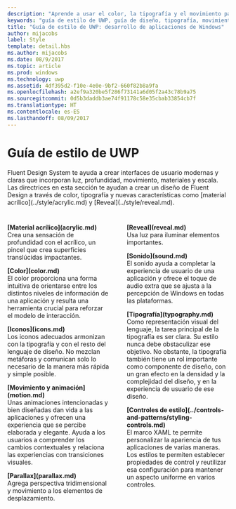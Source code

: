 ```yaml
---
description: "Aprende a usar el color, la tipografía y el movimiento para definir la personalidad de tu aplicación para UWP con la guía de estilo para la UWP del Centro de desarrollo de Windows."
keywords: "guía de estilo de UWP, guía de diseño, tipografía, movimiento, sonido, movimiento, desarrollo de aplicaciones"
title: "Guía de estilo de UWP: desarrollo de aplicaciones de Windows"
author: mijacobs
label: Style
template: detail.hbs
ms.author: mijacobs
ms.date: 08/9/2017
ms.topic: article
ms.prod: windows
ms.technology: uwp
ms.assetid: 4df395d2-f10e-4e0e-9bf2-660f82b8a9fa
ms.openlocfilehash: a2ef9a320be5f286f73141a6d05f2a43c78b9a75
ms.sourcegitcommit: 0d5b3daddb3ae74f91178c58e35cbab33854cb7f
ms.translationtype: HT
ms.contentlocale: es-ES
ms.lasthandoff: 08/09/2017
---
```

# <a name="uwp-style-guide"></a>Guía de estilo de UWP

<link rel="stylesheet" href="https://az835927.vo.msecnd.net/sites/uwp/Resources/css/custom.css"> 

<p>Fluent Design System te ayuda a crear interfaces de usuario modernas y claras que incorporan luz, profundidad, movimiento, materiales y escala. Las directrices en esta sección te ayudan a crear un diseño de Fluent Design a través de color, tipografía y nuevas características como [material acrílico](../style/acrylic.md) y [Reveal](../style/reveal.md). 
</p>


<div style="column-count: 2; column-gap: 40px; margin-top: 40px;">

<div style="-webkit-column-break-inside: avoid; page-break-inside: avoid; break-inside: avoid;">
   <p style="margin-top: 0px; padding-top: 0px;"><b>[Material acrílico](acrylic.md)</b><br/>
Crea una sensación de profundidad con el acrílico, un pincel que crea superficies translúcidas impactantes.</p>
</div>

<div style="-webkit-column-break-inside: avoid; page-break-inside: avoid; break-inside: avoid;">
   <p><b>[Color](color.md)</b><br/>
El color proporciona una forma intuitiva de orientarse entre los distintos niveles de información de una aplicación y resulta una herramienta crucial para reforzar el modelo de interacción.</p>
</div>
<div style="-webkit-column-break-inside: avoid; page-break-inside: avoid; break-inside: avoid;">
   <p><b>[Iconos](icons.md)</b><br/>
Los iconos adecuados armonizan con la tipografía y con el resto del lenguaje de diseño. No mezclan metáforas y comunican solo lo necesario de la manera más rápida y simple posible.</p>

</div>
  <div style="-webkit-column-break-inside: avoid; page-break-inside: avoid; break-inside: avoid;">
   <p><b>[Movimiento y animación](motion.md)</b><br/>
Unas animaciones intencionadas y bien diseñadas dan vida a las aplicaciones y ofrecen una experiencia que se percibe elaborada y elegante. Ayuda a los usuarios a comprender los cambios contextuales y relaciona las experiencias con transiciones visuales.</p>
  </div>
  
  <div style="-webkit-column-break-inside: avoid; page-break-inside: avoid; break-inside: avoid;">
   <p><b>[Parallax](parallax.md)</b><br/>
Agrega perspectiva tridimensional y movimiento a los elementos de desplazamiento. </p>
  </div>  
  
  <div style="-webkit-column-break-inside: avoid; page-break-inside: avoid; break-inside: avoid;">
   <p><b>[Reveal](reveal.md)</b><br/>
Usa luz para iluminar elementos importantes. </p>
  </div>    
  
 <div style="-webkit-column-break-inside: avoid; page-break-inside: avoid; break-inside: avoid;">
   <p><b>[Sonido](sound.md)</b><br/>
El sonido ayuda a completar la experiencia de usuario de una aplicación y ofrece el toque de audio extra que se ajusta a la percepción de Windows en todas las plataformas.</p>
  </div>

  <div style="-webkit-column-break-inside: avoid; page-break-inside: avoid; break-inside: avoid;">
   <p><b>[Tipografía](typography.md)</b><br/>
Como representación visual del lenguaje, la tarea principal de la tipografía es ser clara. Su estilo nunca debe obstaculizar ese objetivo. No obstante, la tipografía también tiene un rol importante como componente de diseño, con un gran efecto en la densidad y la complejidad del diseño, y en la experiencia de usuario de ese diseño.</p>
  </div>  
  
  <div style="-webkit-column-break-inside: avoid; page-break-inside: avoid; break-inside: avoid;">
   <p><b>[Controles de estilo](../controls-and-patterns/styling-controls.md)</b><br/>
El marco XAML te permite personalizar la apariencia de tus aplicaciones de varias maneras. Los estilos te permiten establecer propiedades de control y reutilizar esa configuración para mantener un aspecto uniforme en varios controles.</p>
  </div>  
  

</div>



